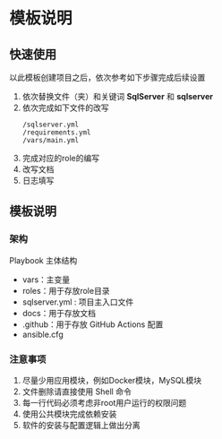 # 模板说明

## 快速使用

以此模板创建项目之后，依次参考如下步骤完成后续设置

1. 依次替换文件（夹）和关键词 **SqlServer** 和 **sqlserver**
2. 依次完成如下文件的改写
   ```
   /sqlserver.yml
   /requirements.yml
   /vars/main.yml
   ```
3. 完成对应的role的编写
4. 改写文档
5. 日志填写

## 模板说明

### 架构

Playbook 主体结构
  - vars：主变量
  - roles：用于存放role目录
  - sqlserver.yml : 项目主入口文件
  - docs：用于存放文档
  - .github：用于存放 GitHub Actions 配置
  - ansible.cfg 


### 注意事项

1. 尽量少用应用模块，例如Docker模块，MySQL模块
2. 文件删除请直接使用 Shell 命令
3. 每一行代码必须考虑非root用户运行的权限问题
4. 使用公共模块完成依赖安装
5. 软件的安装与配置逻辑上做出分离